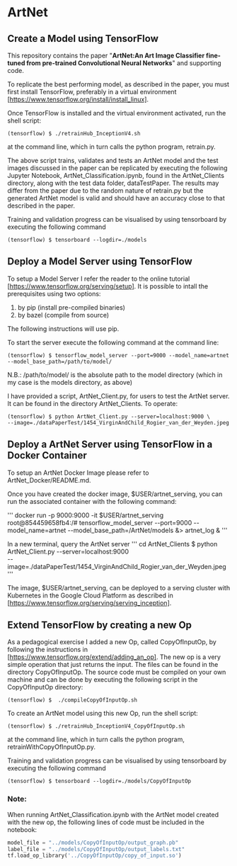 # ArtNet
## Create a Model using TensorFlow
This repository contains the paper "**ArtNet:An Art Image Classifier fine-tuned from pre-trained Convolutional Neural Networks**" and supporting code.

To replicate the best performing model, as described in the paper, you must first install TensorFlow, preferably in a virtual environment [https://www.tensorflow.org/install/install_linux]. 

Once TensorFlow is installed and the virtual environment activated, run the shell script:
```
(tensorflow) $ ./retrainHub_InceptionV4.sh
```
at the command line, which in turn calls the python program, retrain.py. 

The above script trains, validates and tests an ArtNet model and the test images discussed in the paper can be replicated by executing the following Jupyter Notebook, ArtNet_Classification.ipynb, found in the ArtNet_Clients directory, along with the test data folder, dataTestPaper. The results may differ from the paper due to the random nature of retrain.py but the generated ArtNet model is valid and should have an accuracy close to that described in the paper.

Training and validation progress can be visualised by using tensorboard by executing the following command
```
(tensorflow) $ tensorboard --logdir=./models
```
## Deploy a Model Server using TensorFlow
To setup a Model Server I refer the reader to the online tutorial [https://www.tensorflow.org/serving/setup]. It is possible to intall the prerequisites using two options:
1. by pip    (install pre-compiled binaries)
2. by bazel  (compile from source)

The following instructions will use pip.

To start the server execute the following command at the command line:
```
(tensorflow) $ tensorflow_model_server --port=9000 --model_name=artnet --model_base_path=/path/to/model/
```
N.B.: /path/to/model/ is the absolute path to the model directory (which in my case is the models directory, as above)

I have provided a script, ArtNet_Client.py, for users to test the ArtNet server. It can be found in the directory ArtNet_Clients. To operate:
```
(tensorflow) $ python ArtNet_Client.py --server=localhost:9000 \
--image=./dataPaperTest/1454_VirginAndChild_Rogier_van_der_Weyden.jpeg 
```

## Deploy a ArtNet Server using TensorFlow in a Docker Container
To setup an ArtNet Docker Image please refer to ArtNet_Docker/README.md.

Once you have created the docker image, $USER/artnet_serving, you can run the associated container with the following command:

'''
docker run -p 9000:9000 -it $USER/artnet_serving
root@854459658fb4:/# tensorflow_model_server --port=9000 --model_name=artnet --model_base_path=/ArtNet/models &> artnet_log &
'''

In a new terminal, query the ArtNet server
'''
cd ArtNet_Clients
$ python ArtNet_Client.py --server=localhost:9000 \
--image=./dataPaperTest/1454_VirginAndChild_Rogier_van_der_Weyden.jpeg 
'''

The image, $USER/artnet_serving, can be deployed to a serving cluster with Kubernetes in the Google Cloud Platform as described in [https://www.tensorflow.org/serving/serving_inception]. 



## Extend TensorFlow by creating a new Op
As a pedagogical exercise I added a new Op, called CopyOfInputOp, by following the instructions in [https://www.tensorflow.org/extend/adding_an_op]. The new op is a very simple operation that just returns the input. The files can be found in the directory CopyOfInputOp. The source code must be compiled on your own machine and can be done by executing the following script in the CopyOfInputOp directory:
```
(tensorflow) $  ./compileCopyOfInputOp.sh
```
To create an ArtNet model using this new Op, run the shell script:
```
(tensorflow) $ ./retrainHub_InceptionV4_CopyOfInputOp.sh
```
at the command line, which in turn calls the python program, retrainWithCopyOfInputOp.py. 

Training and validation progress can be visualised by using tensorboard by executing the following command
```
(tensorflow) $ tensorboard --logdir=./models/CopyOfInputOp
```
### Note:
When running ArtNet_Classification.ipynb with the ArtNet model created with the new op, the following lines of code must be included in the notebook:

```python
model_file = "../models/CopyOfInputOp/output_graph.pb"
label_file = "../models/CopyOfInputOp/output_labels.txt"
tf.load_op_library('../CopyOfInputOp/copy_of_input.so')
```




